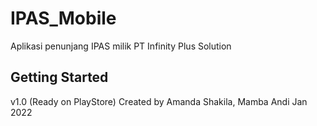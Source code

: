 # IPAS_Mobile
Aplikasi penunjang IPAS milik PT Infinity Plus Solution

## Getting Started

v1.0 (Ready on PlayStore)
Created by Amanda Shakila, Mamba Andi 
Jan 2022
